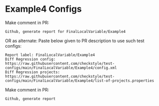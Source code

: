 # Example4 Configs
Make comment in PR:
```
Github, generate report for FinalLocalVariable/Example4
```
OR as alternate:
Paste below given to PR description to use such test configs:
```
Report label: FinalLocalVariable/Example4
Diff Regression config: https://raw.githubusercontent.com/checkstyle/test-configs/main/FinalLocalVariable/Example4/config.xml
Diff Regression projects: https://raw.githubusercontent.com/checkstyle/test-configs/main/FinalLocalVariable/Example4/list-of-projects.properties
```
Make comment in PR:
```
Github, generate report
```
